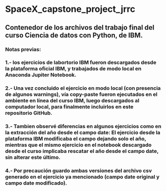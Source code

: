 # SpaceX_capstone_project_jrrc
## Contenedor de los archivos del trabajo final del curso Ciencia de datos con Python, de IBM.
### Notas previas:
### 1.- los ejercicios de labortorio IBM fueron descargados desde la plataforma oficial IBM, y trabajados de modo local en Anaconda Jupiter Notebook.
### 2.- Una vez concluido el ejercicio en modo local (con presencia de algunos warnings), vía copy-paste fueron ejecutados en el ambiente en línea del curso IBM, luego descargados al computador local, para finalmente incluirlos en este repositorio GitHub.
### 3.- Tambien observé diferencias en algunos ejercicios como en la extracción del año desde el campo date: El ejercicio desde la plataforma IBM modificaba el campo dejando solo el año, mientras que el mismo ejercicio en el notebook descargado desde el curso implicaba rescatar el año desde el campo date, sin alterar este último.
### 4.- Por precaución guardo ambas versiones del archivo csv generado en el ejercicio ya mencionado (campo date original y campo date modificado).
